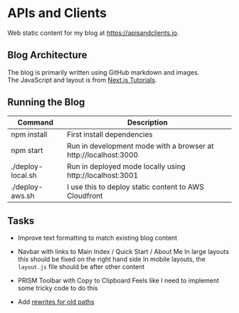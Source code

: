 # APIs and Clients

Web static content for my blog at https://apisandclients.io.

## Blog Architecture

The blog is primarily written using GitHub markdown and images.\
The JavaScript and layout is from [Next.js Tutorials](https://nextjs.org/learn-pages-router/basics/data-fetching/blog-data).

## Running the Blog

| Command | Description |
| ------- | ----------- |
| npm install | First install dependencies |
| npm start | Run in development mode with a browser at http://localhost:3000 |
| ./deploy-local.sh | Run in deployed mode locally using http://localhost:3001 |
| ./deploy-aws.sh | I use this to deploy static content to AWS Cloudfront |

## Tasks

- Improve text formatting to match existing blog content

- Navbar with links to Main Index / Quick Start / About Me
  In large layouts this should be fixed on the right hand side
  In mobile layouts, the `layout.js` file should be after other content

- PRISM Toolbar with Copy to Clipboard
  Feels like I need to implement some tricky code to do this

- Add [rewrites for old paths](https://nextjs.org/docs/pages/api-reference/next-config-js/rewrites)
